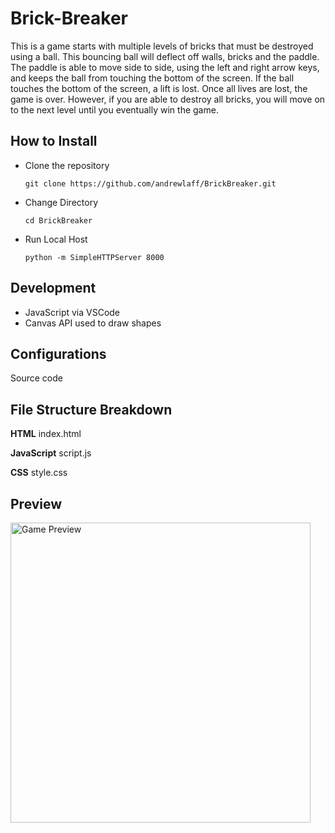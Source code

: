 # Brick-Breaker
This is a game starts with multiple levels of bricks that must be destroyed using a ball.  This bouncing ball will deflect off walls, bricks and the paddle.  The paddle is able to move side to side, using the left and right arrow keys, and keeps the ball from touching the bottom of the screen.  If the ball touches the bottom of the screen, a lift is lost.  Once all lives are lost, the game is over.  However, if you are able to destroy all bricks, you will move on to the next level until you eventually win the game.


## How to Install

* Clone the repository

    ```git clone https://github.com/andrewlaff/BrickBreaker.git```
    
* Change Directory

    ```cd BrickBreaker```
    
* Run Local Host

    ```python -m SimpleHTTPServer 8000```
    

## Development
* JavaScript via VSCode
* Canvas API used to draw shapes


## Configurations 
Source code 


## File Structure Breakdown
**HTML**
index.html

**JavaScript**
script.js

**CSS**
style.css

## Preview

<img width="480" alt="Game Preview" src="https://user-images.githubusercontent.com/20544826/130154621-b0429737-7293-457a-89b6-dc8e080a38e9.png">


